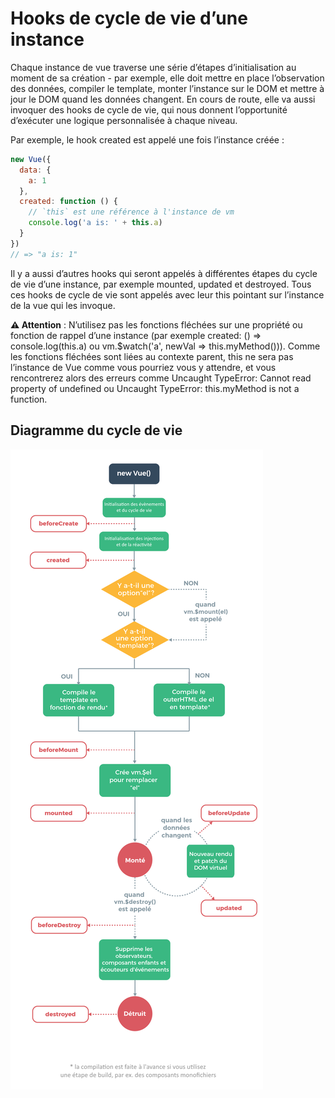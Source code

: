 # Hooks de cycle de vie d’une instance

Chaque instance de vue traverse une série d’étapes d’initialisation au moment de sa création - par exemple, elle doit mettre en place l’observation des données, compiler le template, monter l’instance sur le DOM et mettre à jour le DOM quand les données changent. En cours de route, elle va aussi invoquer des hooks de cycle de vie, qui nous donnent l’opportunité d’exécuter une logique personnalisée à chaque niveau.

Par exemple, le hook created est appelé une fois l’instance créée :

```js
new Vue({
  data: {
    a: 1
  },
  created: function () {
    // `this` est une référence à l'instance de vm
    console.log('a is: ' + this.a)
  }
})
// => "a is: 1"
```

Il y a aussi d’autres hooks qui seront appelés à différentes étapes du cycle de vie d’une instance, par exemple mounted, updated et destroyed. Tous ces hooks de cycle de vie sont appelés avec leur this pointant sur l’instance de la vue qui les invoque.

**⚠ Attention** :
N’utilisez pas les fonctions fléchées sur une propriété ou fonction de rappel d’une instance (par exemple created: () => console.log(this.a) ou vm.$watch('a', newVal => this.myMethod())). Comme les fonctions fléchées sont liées au contexte parent, this ne sera pas l’instance de Vue comme vous pourriez vous y attendre, et vous rencontrerez alors des erreurs comme Uncaught TypeError: Cannot read property of undefined ou Uncaught TypeError: this.myMethod is not a function.

## Diagramme du cycle de vie

![Diagramme du cycle de vie vuejs](./lifecycle.png)
